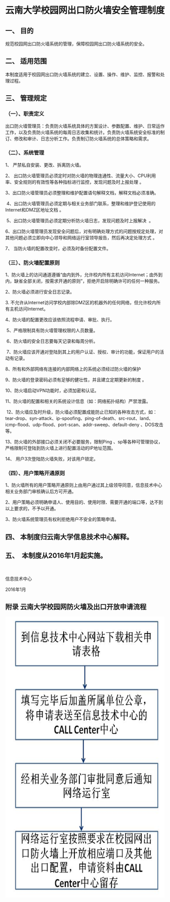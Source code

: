 # 云南大学校园网出口防火墙安全管理制度


## 一、 目的 

规范校园网出口防火墙系统的管理，保障校园网出口防火墙系统的安全。

## 二、 适用范围 

本制度适用于校园网出口防火墙系统的建立、设置、操作、维护、监控、报警和处理过程。

## 三、 管理规定

### （一）、职责定义

出口防火墙管理员：负责防火墙系统具体的方案设计、参数配置、维护、日常运作工作，以及负责防火墙系统的每周日志收集和统计。负责防火墙系统安全标准的制订、修改和审计、日志分析工作。负责制订防火墙系统的总体策略和需求。

### （二）、系统管理

1、 严禁私自安装、更改、拆离防火墙。

2、 出口防火墙管理员必须定时对防火墙的物理连通性、流量大小、CPU利用率、安全规则的有效性等各种指标进行监控，发现问题及时上报处理 。

3、出口防火墙管理员必须整理和维护配置语句解释文档，解释文档必须准确。

 4、出口防火墙管理员必须定期与相关业务部门联系，整理和维护登记使用的Internet和DMZ区地址文档 。

 5、出口防火墙管理员必须定期分析防火墙日志，发现问题及时上报解决  。

6、出口防火墙管理员发现安全问题后，对有明确处理方式的问题按规定处理，对其他问题必须立即向中心领导和网络运行室领导报告，然后再决定处理方式 。

7、 当防火墙的配置改变时，必须及时备份配置文件。

### （三）、防火墙配置原则 

1、防火墙上的访问通道遵循“由内到外，允许校内所有主机访问Internet；由外到内，缺省全部关闭，按需求开通的原则”，拒绝开启除明确许可的任何一种服务。 

2、防火墙必须进行安全日志记录。 

3. 不允许从Internet访问学校内部除DMZ区的机器外的任何网络，但允许校内所有主机访问Internet。 

4、防火墙的配置更改应该依照流程申请、审批、执行。

 5、严格限制具有防火墙管理权限的人员数量。

 6、防火墙的安全日志要每天记录和每周分析。

 7、防火墙应该开通对登陆到其上的用户认证、授权、审计的功能，保证用户的活动有记录。 

8、所有和外部网络有连接的内部网络上的系统必须经过防火墙的保护 

9、防火墙的登录密码必须有足够的健壮性，并且建立定期更新的制度 。

10、防火墙启动VPN功能时，必须加密和认证。 

11、防火墙的配置和相关的系统设计信息（如：网络拓扑结构）严禁泄露。

 12、防火墙应及时升级，防火墙必须配置成能防止已知的各种攻击方式，如：tear-drop、syn-attack、ip-spoofing、ping-of-death、src-rout、land、icmp-flood、udp-flood、port-scan、addr-sweep、default-deny 、DOS攻击等。

13、防火墙的外部接口必须关闭不必要服务，限制Ping 、sp等各种可管理协议，严格限制可登陆到防火墙上进行配置活动的IP地址范围。

14、 用户3次登陆防火墙失败，对该用户锁定。

### （四）、用户策略开通原则       

1、防火墙所有的用户策略开通原则上由用户通过其上级领导同意，信息技术中心相关业务部门审核确认后方可开通。 

2、用户策略必须明确申请人、使用目的、使用时限、需要开通的端口等，达不到以上要求的，不予以开通。 

3、防火墙系统管理员有权利拒绝用户不安全的策略申请。

## 四、 本制度归云南大学信息技术中心解释。

## 五、  本制度从2016年1月起实施。

 

信息技术中心

2016年1月


## 附录 云南大学校园网防火墙及出口开放申请流程

![fhq-liucheng](media/fhq-liucheng.png)


